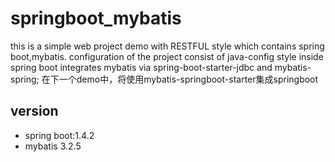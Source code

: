 
# springboot_mybatis
this is a simple web project demo with RESTFUL style which contains spring boot,mybatis.
configuration of the project consist of java-config style
inside spring boot integrates mybatis via spring-boot-starter-jdbc and mybatis-spring;
在下一个demo中，将使用mybatis-springboot-starter集成springboot

## version
- spring boot:1.4.2
- mybatis 3.2.5

